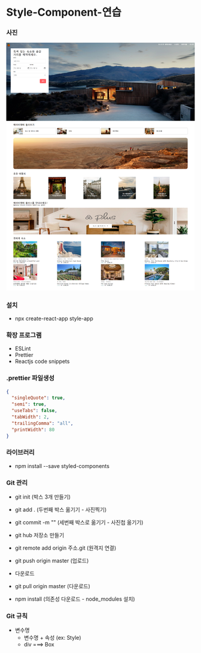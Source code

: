# Style-Component-연습

### 사진

![main](./main.png)

### 설치

- npx create-react-app style-app

### 확장 프로그램

- ESLint
- Prettier
- Reactjs code snippets

### .prettier 파일생성

```json
{
  "singleQuote": true,
  "semi": true,
  "useTabs": false,
  "tabWidth": 2,
  "trailingComma": "all",
  "printWidth": 80
}
```

### 라이브러리

- npm install --save styled-components

### Git 관리

- git init (박스 3개 만들기)
- git add . (두번째 박스 옮기기 - 사진찍기)
- git commit -m "" (세번째 박스로 옮기기 - 사진첩 옮기기)

- git hub 저장소 만들기
- git remote add origin 주소.git (원격지 연결)
- git push origin master (업로드)

- 다운로드
- git pull origin master (다운로드)
- npm install (의존성 다운로드 - node_modules 설치)

### Git 규칙

- 변수명
  - 변수명 + 속성 (ex: Style)
  - div ===> Box
